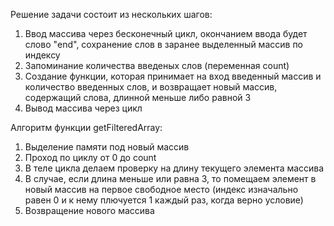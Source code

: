 Решение задачи состоит из нескольких шагов:
1. Ввод массива через бесконечный цикл, окончанием ввода будет слово "end", сохранение слов в заранее выделенный массив по индексу
2. Запоминание количества введеных слов (переменная count)
3. Создание функции, которая принимает на вход введенный массив и количество введенных слов, и возвращает новый массив, содержащий слова, длинной меньше либо равной 3
4. Вывод массива через цикл

Алгоритм функции getFilteredArray:
1. Выделение памяти под новый массив
2. Проход по циклу от 0 до count
3. В теле цикла делаем проверку на длину текущего элемента массива
4. В случае, если длина меньше или равна 3, то помещаем элемент в новый массив на первое свободное место (индекс изначально равен 0 и к нему плючуется 1 каждый раз, когда верно условие)
5. Возвращение нового массива
